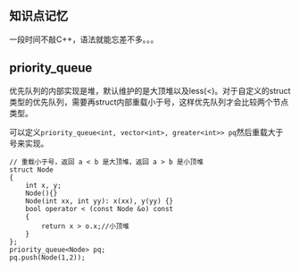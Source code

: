 ## 知识点记忆

一段时间不敲C++，语法就能忘差不多。。。

## priority_queue

优先队列的内部实现是堆，默认维护的是大顶堆以及less(<)。对于自定义的struct类型的优先队列，需要再struct内部重载小于号，这样优先队列才会比较两个节点类型。

可以定义`priority_queue<int, vector<int>, greater<int>> pq`然后重载大于号来实现。

```
// 重载小于号，返回 a < b 是大顶堆，返回 a > b 是小顶堆
struct Node
{
    int x, y;
    Node(){}
    Node(int xx, int yy): x(xx), y(yy) {}
    bool operator < (const Node &o) const
    {
        return x > o.x;//小顶堆
    }
};
priority_queue<Node> pq;
pq.push(Node(1,2));
```

